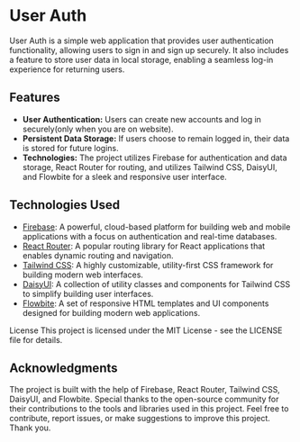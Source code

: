 # User Auth

User Auth is a simple web application that provides user authentication functionality, allowing users to sign in and sign up securely. It also includes a feature to store user data in local storage, enabling a seamless log-in experience for returning users.

## Features

- **User Authentication:** Users can create new accounts and log in securely(only when you are on website).
- **Persistent Data Storage:** If users choose to remain logged in, their data is stored for future logins.
- **Technologies:** The project utilizes Firebase for authentication and data storage, React Router for routing, and utilizes Tailwind CSS, DaisyUI, and Flowbite for a sleek and responsive user interface.

## Technologies Used

- [Firebase](https://firebase.google.com/): A powerful, cloud-based platform for building web and mobile applications with a focus on authentication and real-time databases.
- [React Router](https://reactrouter.com/): A popular routing library for React applications that enables dynamic routing and navigation.
- [Tailwind CSS](https://tailwindcss.com/): A highly customizable, utility-first CSS framework for building modern web interfaces.
- [DaisyUI](https://daisyui.com/): A collection of utility classes and components for Tailwind CSS to simplify building user interfaces.
- [Flowbite](https://flowbite.com/): A set of responsive HTML templates and UI components designed for building modern web applications.

License
This project is licensed under the MIT License - see the LICENSE file for details.

## Acknowledgments
The project is built with the help of Firebase, React Router, Tailwind CSS, DaisyUI, and Flowbite.
Special thanks to the open-source community for their contributions to the tools and libraries used in this project.
Feel free to contribute, report issues, or make suggestions to improve this project. Thank you.
